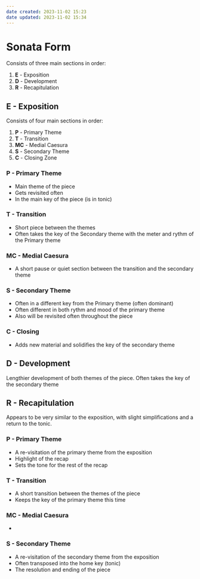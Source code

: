 ```yaml
---
date created: 2023-11-02 15:23
date updated: 2023-11-02 15:34
---
```


# Sonata Form

Consists of three main sections in order:

1. **E** - Exposition
2. **D** - Development
3. **R** - Recapitulation

## E - Exposition

Consists of four main sections in order:

1. **P** - Primary Theme
2. **T** - Transition
3. **MC** - Medial Caesura
4. **S** - Secondary Theme
5. **C** - Closing Zone

### P - Primary Theme

- Main theme of the piece
- Gets revisited often
- In the main key of the piece (is in tonic)

### T - Transition

- Short piece between the themes
- Often takes the key of the Secondary theme with the meter and rythm of the Primary theme

### MC - Medial Caesura

- A short pause or quiet section between the transition and the secondary theme

### S - Secondary Theme

- Often in a different key from the Primary theme (often dominant)
- Often different in both rythm and mood of the primary theme
- Also will be revisited often throughout the piece

### C - Closing

- Adds new material and solidifies the key of the secondary theme

## D - Development

Lengthier development of both themes of the piece. Often takes the key of the secondary theme

## R - Recapitulation

Appears to be very similar to the exposition, with slight simplifications and a return to the tonic.

### P - Primary Theme

- A re-visitation of the primary theme from the exposition
- Highlight of the recap
- Sets the tone for the rest of the recap

### T - Transition

- A short transition between the themes of the piece
- Keeps the key of the primary theme this time

### MC - Medial Caesura

- 

### S - Secondary Theme

- A re-visitation of the secondary theme from the exposition
- Often transposed into the home key (tonic)
- The resolution and ending of the piece
